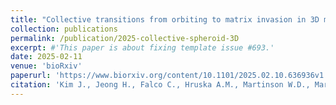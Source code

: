 ```yaml
---
title: "Collective transitions from orbiting to matrix invasion in 3D multicellular spheroids"
collection: publications
permalink: /publication/2025-collective-spheroid-3D
excerpt: #'This paper is about fixing template issue #693.'
date: 2025-02-11
venue: 'bioRxiv'
paperurl: 'https://www.biorxiv.org/content/10.1101/2025.02.10.636936v1'
citation: 'Kim J., Jeong H., Falco C., Hruska A.M., Martinson W.D., Marzoratti A., Araiza M. Yang H., Franck C., Carrillo J.A., Guo M., Wong I.Y. (preprint). &quot;Collective transitions from orbiting to matrix invasion in 3D multicellular spheroids.&quot; <i>bioRxiv</i> bioRxiv:2025.02.10.636936. DOI: 10.1101/2025.02.10.636936'
---
```


<!-- The contents above will be part of a list of publications, if the user clicks the link for the publication than the contents of section will be rendered as a full page, allowing you to provide more information about the paper for the reader. When publications are displayed as a single page, the contents of the above "citation" field will automatically be included below this section in a smaller font. -->

